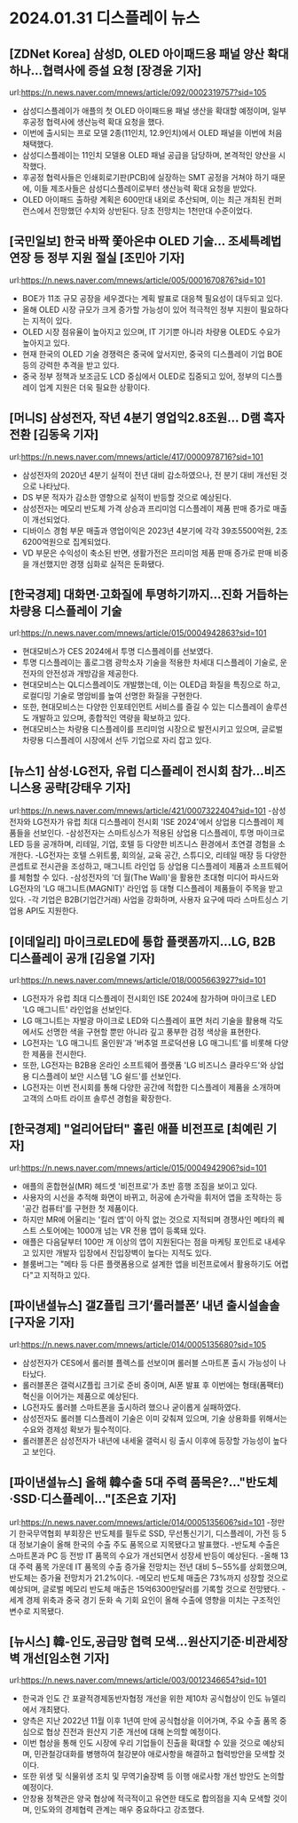 # 2024.01.31 디스플레이 뉴스

## [ZDNet Korea] 삼성D, OLED 아이패드용 패널 양산 확대하나…협력사에 증설 요청 [장경윤 기자]
url:https://n.news.naver.com/mnews/article/092/0002319757?sid=105
- 삼성디스플레이가 애플의 첫 OLED 아이패드용 패널 생산을 확대할 예정이며, 일부 후공정 협력사에 생산능력 확대 요청을 했다.
- 이번에 출시되는 프로 모델 2종(11인치, 12.9인치)에서 OLED 패널을 이번에 처음 채택했다.
- 삼성디스플레이는 11인치 모델용 OLED 패널 공급을 담당하며, 본격적인 양산을 시작했다.
- 후공정 협력사들은 인쇄회로기판(PCB)에 실장하는 SMT 공정을 거쳐야 하기 때문에, 이들 제조사들은 삼성디스플레이로부터 생산능력 확대 요청을 받았다.
- OLED 아이패드 출하량 계획은 600만대 내외로 추산되며, 이는 최근 개최된 컨퍼런스에서 전망했던 수치와 상반된다. 당초 전망치는 1천만대 수준이었다.

## [국민일보] 한국 바짝 쫓아온中 OLED 기술… 조세특례법 연장 등 정부 지원 절실 [조민아 기자]
url:https://n.news.naver.com/mnews/article/005/0001670876?sid=101
- BOE가 11조 규모 공장을 세우겠다는 계획 발표로 대응책 필요성이 대두되고 있다.
- 올해 OLED 시장 규모가 크게 증가할 가능성이 있어 적극적인 정부 지원이 필요하다는 지적이 있다.
- OLED 시장 점유율이 높아지고 있으며, IT 기기뿐 아니라 차량용 OLED도 수요가 높아지고 있다.
- 현재 한국의 OLED 기술 경쟁력은 중국에 앞서지만, 중국의 디스플레이 기업 BOE 등의 강력한 추격을 받고 있다.
- 중국 정부 정책과 보조금도 LCD 중심에서 OLED로 집중되고 있어, 정부의 디스플레이 업계 지원은 더욱 필요한 상황이다.

## [머니S] 삼성전자, 작년 4분기 영업익2.8조원… D램 흑자 전환 [김동욱 기자]
url:https://n.news.naver.com/mnews/article/417/0000978716?sid=101
- 삼성전자의 2020년 4분기 실적이 전년 대비 감소하였으나, 전 분기 대비 개선된 것으로 나타났다.
- DS 부문 적자가 감소한 영향으로 실적이 반등할 것으로 예상된다.
- 삼성전자는 메모리 반도체 가격 상승과 프리미엄 디스플레이 제품 판매 증가로 매출이 개선되었다.
- 디바이스 경험 부문 매출과 영업이익은 2023년 4분기에 각각 39조5500억원, 2조6200억원으로 집계되었다.
- VD 부문은 수익성이 축소된 반면, 생활가전은 프리미엄 제품 판매 증가로 판매 비중을 개선했지만 경쟁 심화로 실적은 둔화됐다.

## [한국경제] 대화면·고화질에 투명하기까지…진화 거듭하는 차량용 디스플레이 기술
url:https://n.news.naver.com/mnews/article/015/0004942863?sid=101
- 현대모비스가 CES 2024에서 투명 디스플레이를 선보였다.
- 투명 디스플레이는 홀로그램 광학소자 기술을 적용한 차세대 디스플레이 기술로, 운전자의 안전성과 개방감을 제공한다.
- 현대모비스는 QL디스플레이도 개발했는데, 이는 OLED급 화질을 특징으로 하고, 로컬디밍 기술로 명암비를 높여 선명한 화질을 구현한다.
- 또한, 현대모비스는 다양한 인포테인먼트 서비스를 즐길 수 있는 디스플레이 솔루션도 개발하고 있으며, 종합적인 역량을 확보하고 있다.
- 현대모비스는 차량용 디스플레이를 프리미엄 시장으로 발전시키고 있으며, 글로벌 차량용 디스플레이 시장에서 선두 기업으로 자리 잡고 있다.

## [뉴스1] 삼성·LG전자, 유럽 디스플레이 전시회 참가…비즈니스용 공략[강태우 기자]
url:https://n.news.naver.com/mnews/article/421/0007322404?sid=101
-삼성전자와 LG전자가 유럽 최대 디스플레이 전시회 'ISE 2024'에서 상업용 디스플레이 제품들을 선보인다.
-삼성전자는 스마트싱스가 적용된 상업용 디스플레이, 투명 마이크로 LED 등을 공개하며, 리테일, 기업, 호텔 등 다양한 비즈니스 환경에서 초연결 경험을 소개한다.
-LG전자는 호텔 스위트룸, 회의실, 교육 공간, 스튜디오, 리테일 매장 등 다양한 콘셉트로 전시관을 조성하고, 매그니트 라인업 등 상업용 디스플레이 제품과 소프트웨어를 체험할 수 있다.
-삼성전자의 '더 월(The Wall)'을 활용한 초대형 미디어 파사드와 LG전자의 'LG 매그니트(MAGNIT)' 라인업 등 대형 디스플레이 제품들이 주목을 받고 있다.
-각 기업은 B2B(기업간거래) 사업을 강화하며, 사용자 요구에 따라 스마트싱스 기업용 API도 지원한다.

## [이데일리] 마이크로LED에 통합 플랫폼까지…LG, B2B 디스플레이 공개 [김응열 기자]
url:https://n.news.naver.com/mnews/article/018/0005663927?sid=101
- LG전자가 유럽 최대 디스플레이 전시회인 ISE 2024에 참가하며 마이크로 LED 'LG 매그니트' 라인업을 선보인다.
- LG 매그니트는 자발광 마이크로 LED와 디스플레이 표면 처리 기술을 활용해 각도에서도 선명한 색을 구현할 뿐만 아니라 깊고 풍부한 검정 색상을 표현한다.
- LG전자는 'LG 매그니트 올인원'과 '버추얼 프로덕션용 LG 매그니트'를 비롯해 다양한 제품을 전시한다.
- 또한, LG전자는 B2B용 온라인 소프트웨어 플랫폼 'LG 비즈니스 클라우드'와 상업용 디스플레이 보안 시스템 'LG 쉴드'를 선보인다.
- LG전자는 이번 전시회를 통해 다양한 공간에 적합한 디스플레이 제품을 소개하며 고객의 스마트 라이프 솔루션 경험을 확장한다.

## [한국경제] "얼리어답터" 홀린 애플 비전프로 [최예린 기자]
url:https://n.news.naver.com/mnews/article/015/0004942906?sid=101
- 애플의 혼합현실(MR) 헤드셋 '비전프로'가 초반 흥행 조짐을 보이고 있다.
- 사용자의 시선을 추적해 화면이 바뀌고, 허공에 손가락을 휘저어 앱을 조작하는 등 '공간 컴퓨터'를 구현한 첫 제품이다.
- 하지만 MR에 어울리는 '킬러 앱'이 아직 없는 것으로 지적되며 경쟁사인 메타의 퀘스트 스토어에는 1000개 넘는 VR 전용 앱이 등록돼 있다.
- 애플은 다음달부터 100만 개 이상의 앱이 지원된다는 점을 마케팅 포인트로 내세우고 있지만 개발자 입장에서 진입장벽이 높다는 지적도 있다.
- 블룸버그는 "메타 등 다른 플랫폼용으로 설계한 앱을 비전프로에서 활용하기도 어렵다"고 지적하고 있다.

## [파이낸셜뉴스] 갤Z플립 크기‘롤러블폰’ 내년 출시설솔솔 [구자윤 기자]
url:https://n.news.naver.com/mnews/article/014/0005135680?sid=105
- 삼성전자가 CES에서 롤러블 플렉스를 선보이며 롤러블 스마트폰 출시 가능성이 나타났다.
- 롤러블폰은 갤럭시Z플립 크기로 준비 중이며, AI폰 발표 후 이번에는 형태(폼팩터) 혁신을 이어가는 제품으로 예상된다.
- LG전자도 롤러블 스마트폰을 출시하려 했으나 굳이롭게 실패하였다.
- 삼성전자도 롤러블 디스플레이 기술은 이미 갖춰져 있으며, 기술 상용화를 위해서는 수요와 경제성 확보가 필수적이다.
- 롤러블폰은 삼성전자가 내년에 내세울 갤럭시 링 출시 이후에 등장할 가능성이 높다고 보인다.

## [파이낸셜뉴스] 올해 韓수출 5대 주력 품목은?..."반도체·SSD·디스플레이..."[조은효 기자]
url:https://n.news.naver.com/mnews/article/014/0005135606?sid=101
-정만기 한국무역협회 부회장은 반도체를 필두로 SSD, 무선통신기기, 디스플레이, 가전 등 5대 정보기술이 올해 한국의 수출 주도 품목으로 지목됐다고 발표했다.
-반도체 수출은 스마트폰과 PC 등 전방 IT 품목의 수요가 개선되면서 성장세 반등이 예상된다.
-올해 13대 주력 품목 가운데 IT 품목의 수출 증가율 전망치는 전년 대비 5∼55%를 상회했으며, 반도체는 증가율 전망치가 21.2%이다.
-메모리 반도체 매출은 73%까지 성장할 것으로 예상되며, 글로벌 메모리 반도체 매출은 15억6300만달러를 기록할 것으로 전망됐다.
-세계 경제 위축과 중국 경기 둔화 속 기회 요인이 올해 수출에 영향을 미치는 구조적인 변수로 지목됐다.

## [뉴시스] 韓-인도,공급망 협력 모색…원산지기준·비관세장벽 개선[임소현 기자]
url:https://n.news.naver.com/mnews/article/003/0012346654?sid=101
- 한국과 인도 간 포괄적경제동반자협정 개선을 위한 제10차 공식협상이 인도 뉴델리에서 개최됐다.
- 양측은 지난 2022년 11월 이후 1년여 만에 공식협상을 이어가며, 주요 수출 품목 중심으로 협상 진전과 원산지 기준 개선에 대해 논의할 예정이다.
- 이번 협상을 통해 인도 시장에 우리 기업들이 진출을 확대할 수 있을 것으로 예상되며, 민관철강대화를 병행하여 철강분야 애로사항을 해결하고 협력방안을 모색할 것이다.
- 또한 위생 및 식물위생 조치 및 무역기술장벽 등 이행 애로사항 개선 방안도 논의할 예정이다.
- 안창용 정책관은 양국 협상에 적극적이고 유연한 태도로 합의점을 지속 모색할 것이며, 인도와의 경제협력 관계는 매우 중요하다고 강조했다.